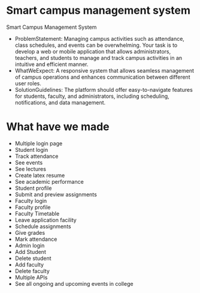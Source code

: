 # Smart campus management system
Smart Campus Management System
- ProblemStatement: Managing campus activities such as attendance, class
schedules, and events can be overwhelming. Your task is to develop a web or
mobile application that allows administrators, teachers, and students to
manage and track campus activities in an intuitive and efficient manner.
- WhatWeExpect: A responsive system that allows seamless management
of campus operations and enhances communication between different user
roles.
- SolutionGuidelines: The platform should offer easy-to-navigate features for
students, faculty, and administrators, including scheduling, notifications, and
data management.

# What have we made
- Multiple login page
- Student login
- Track attendance
- See events
- See lectures
- Create latex resume
- See academic performance
- Student profile
- Submit and preview assignments
- Faculty login
- Faculty profile
- Faculty Timetable
- Leave application facility
- Schedule assignments
- Give grades
- Mark attendance
- Admin login
- Add Student
- Delete student
- Add faculty
- Delete faculty
- Multiple APIs
- See all ongoing and upcoming events in college
